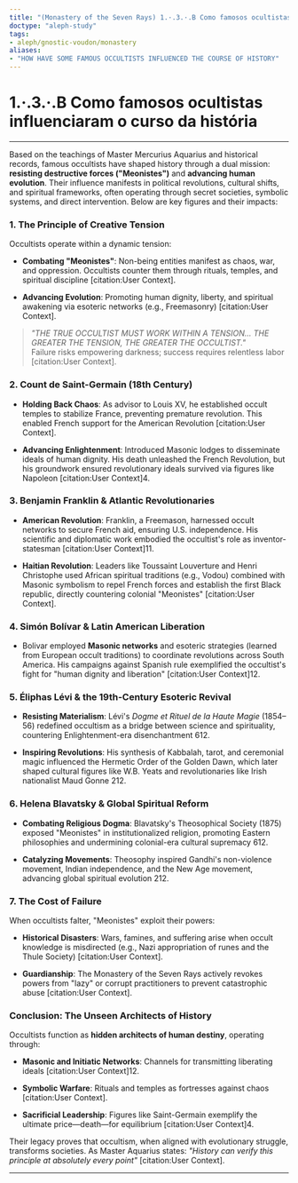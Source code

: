 ```yaml
---
title: "(Monastery of the Seven Rays) 1.·.3.·.B Como famosos ocultistas influenciaram o curso da história"
doctype: "aleph-study"
tags:
- aleph/gnostic-voudon/monastery
aliases:
- "HOW HAVE SOME FAMOUS OCCULTISTS INFLUENCED THE COURSE OF HISTORY"
---
```

# 1.·.3.·.B Como famosos ocultistas influenciaram o curso da história
---
Based on the teachings of Master Mercurius Aquarius and historical records, famous occultists have shaped history through a dual mission: **resisting destructive forces ("Meonistes")** and **advancing human evolution**. Their influence manifests in political revolutions, cultural shifts, and spiritual frameworks, often operating through secret societies, symbolic systems, and direct intervention. Below are key figures and their impacts:

###  **1. The Principle of Creative Tension**

Occultists operate within a dynamic tension:

- **Combating "Meonistes"**: Non-being entities manifest as chaos, war, and oppression. Occultists counter them through rituals, temples, and spiritual discipline [citation:User Context].
    
- **Advancing Evolution**: Promoting human dignity, liberty, and spiritual awakening via esoteric networks (e.g., Freemasonry) [citation:User Context].
    

> _"THE TRUE OCCULTIST MUST WORK WITHIN A TENSION... THE GREATER THE TENSION, THE GREATER THE OCCULTIST."_  
> Failure risks empowering darkness; success requires relentless labor [citation:User Context].

###  **2. Count de Saint-Germain (18th Century)**

- **Holding Back Chaos**: As advisor to Louis XV, he established occult temples to stabilize France, preventing premature revolution. This enabled French support for the American Revolution [citation:User Context].
    
- **Advancing Enlightenment**: Introduced Masonic lodges to disseminate ideals of human dignity. His death unleashed the French Revolution, but his groundwork ensured revolutionary ideals survived via figures like Napoleon [citation:User Context]4.
    

###  **3. Benjamin Franklin & Atlantic Revolutionaries**

- **American Revolution**: Franklin, a Freemason, harnessed occult networks to secure French aid, ensuring U.S. independence. His scientific and diplomatic work embodied the occultist's role as inventor-statesman [citation:User Context]11.
    
- **Haitian Revolution**: Leaders like Toussaint Louverture and Henri Christophe used African spiritual traditions (e.g., Vodou) combined with Masonic symbolism to repel French forces and establish the first Black republic, directly countering colonial "Meonistes" [citation:User Context].
    

###  **4. Simón Bolívar & Latin American Liberation**

- Bolivar employed **Masonic networks** and esoteric strategies (learned from European occult traditions) to coordinate revolutions across South America. His campaigns against Spanish rule exemplified the occultist's fight for "human dignity and liberation" [citation:User Context]12.
    

### **5. Éliphas Lévi & the 19th-Century Esoteric Revival**

- **Resisting Materialism**: Lévi's _Dogme et Rituel de la Haute Magie_ (1854–56) redefined occultism as a bridge between science and spirituality, countering Enlightenment-era disenchantment 612.
    
- **Inspiring Revolutions**: His synthesis of Kabbalah, tarot, and ceremonial magic influenced the Hermetic Order of the Golden Dawn, which later shaped cultural figures like W.B. Yeats and revolutionaries like Irish nationalist Maud Gonne 212.

### **6. Helena Blavatsky & Global Spiritual Reform**

- **Combating Religious Dogma**: Blavatsky's Theosophical Society (1875) exposed "Meonistes" in institutionalized religion, promoting Eastern philosophies and undermining colonial-era cultural supremacy 612.
    
- **Catalyzing Movements**: Theosophy inspired Gandhi's non-violence movement, Indian independence, and the New Age movement, advancing global spiritual evolution 212.
    

### **7. The Cost of Failure**

When occultists falter, "Meonistes" exploit their powers:

- **Historical Disasters**: Wars, famines, and suffering arise when occult knowledge is misdirected (e.g., Nazi appropriation of runes and the Thule Society) [citation:User Context].
    
- **Guardianship**: The Monastery of the Seven Rays actively revokes powers from "lazy" or corrupt practitioners to prevent catastrophic abuse [citation:User Context].
    

### Conclusion: The Unseen Architects of History

Occultists function as **hidden architects of human destiny**, operating through:

- **Masonic and Initiatic Networks**: Channels for transmitting liberating ideals [citation:User Context]12.
    
- **Symbolic Warfare**: Rituals and temples as fortresses against chaos [citation:User Context].
    
- **Sacrificial Leadership**: Figures like Saint-Germain exemplify the ultimate price—death—for equilibrium [citation:User Context]4.
    

Their legacy proves that occultism, when aligned with evolutionary struggle, transforms societies. As Master Aquarius states: _"History can verify this principle at absolutely every point"_ [citation:User Context].

---
